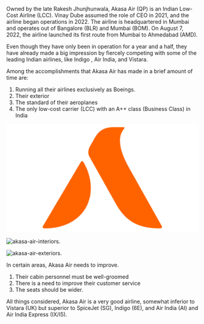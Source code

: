 Owned by the late Rakesh Jhunjhunwala, Akasa Air (QP) is an Indian Low-Cost Airline (LCC). Vinay Dube assumed the role of CEO in 2021, and the airline began operations in 2022. The
airline is headquartered in Mumbai and operates out of Bangalore (BLR) and Mumbai (BOM). On August 7, 2022, the airline launched its first route from Mumbai to Ahmedabad (AMD).

Even though they have only been in operation for a year and a half, they have already made a big impression by fiercely competing with some of the leading Indian airlines, like Indigo
, Air India, and Vistara. 

Among the accomplishments that Akasa Air has made in a brief amount of time are:

1.	Running all their airlines exclusively as Boeings.
2.	Their exterior
3.	The standard of their aeroplanes
4.	The only low-cost carrier (LCC) with an A++ class (Business Class) in India

![akasa-air-logo.](./media/akasa-air-logo.png)

![akasa-air-interiors.](./media/akasa-air-interiors.png)

![akasa-air-exteriors.](./media/akasa-air-exteriors.png)

In certain areas, Akasa Air needs to improve.
1. Their cabin personnel must be well-groomed
2. There is a need to improve their customer service
3. The seats should be wider.

All things considered, Akasa Air is a very good airline, somewhat inferior to Vistara (UK) but superior to SpiceJet (SG), Indigo (6E), and Air India (AI) and Air India Express (IX/I5).
